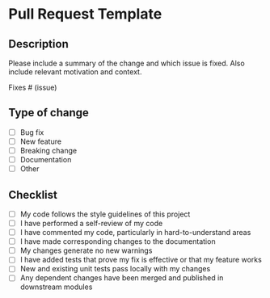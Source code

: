 # Pull Request Template

## Description

Please include a summary of the change and which issue is fixed. Also include relevant motivation and context.

Fixes # (issue)

## Type of change

- [ ] Bug fix
- [ ] New feature
- [ ] Breaking change
- [ ] Documentation
- [ ] Other

## Checklist

- [ ] My code follows the style guidelines of this project
- [ ] I have performed a self-review of my code
- [ ] I have commented my code, particularly in hard-to-understand areas
- [ ] I have made corresponding changes to the documentation
- [ ] My changes generate no new warnings
- [ ] I have added tests that prove my fix is effective or that my feature works
- [ ] New and existing unit tests pass locally with my changes
- [ ] Any dependent changes have been merged and published in downstream modules
